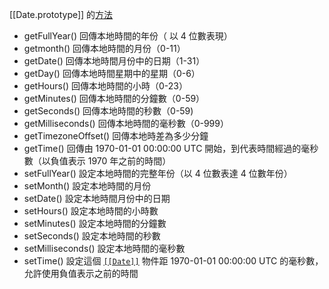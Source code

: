 [[Date.prototype]] 的[方法](https://developer.mozilla.org/zh-TW/docs/conflicting/Web/JavaScript/Reference/Global_Objects/Date)
* getFullYear()  回傳本地時間的年份（ 以 4 位數表現）
* getmonth()  回傳本地時間的月份（0-11）
* getDate()  回傳本地時間月份中的日期（1-31）
* getDay()  回傳本地時間星期中的星期（0-6）
* getHours()  回傳本地時間的小時（0-23）
* getMinutes()  回傳本地時間的分鐘數（0-59）
* getSeconds()  回傳本地時間的秒數（0-59)
* getMilliseconds()  回傳本地時間的毫秒數（0-999）
* getTimezoneOffset()  回傳本地時差為多少分鐘
* getTime()  回傳由 1970-01-01 00:00:00 UTC 開始，到代表時間經過的毫秒數（以負值表示 1970 年之前的時間）
* setFullYear()  設定本地時間的完整年份（以 4 位數表達 4 位數年份）
* setMonth()  設定本地時間的月份
* setDate()  設定本地時間月份中的日期
* setHours()  設定本地時間的小時數
* setMinutes()  設定本地時間的分鐘數
* setSeconds()  設定本地時間的秒數
* setMilliseconds()  設定本地時間的毫秒數
* setTime()  設定這個 [`[[Date]]`](https://developer.mozilla.org/zh-TW/docs/Web/JavaScript/Reference/Global_Objects/Date) 物件距 1970-01-01 00:00:00 UTC 的毫秒數，允許使用負值表示之前的時間
